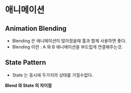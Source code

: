 # 애니메이션

## Animation Blending
- Blending 은 애니메이션이 많아졌을때 툴과 함께 사용하면 좋다.
- Blending 이란 : A 와 B 애니메이션을 부드럽게 연결해주는것.

## State Pattern
- State 는 동시에 두가지의 상태를 가질수없다. 

**Blend 와 State 의 차이점**
